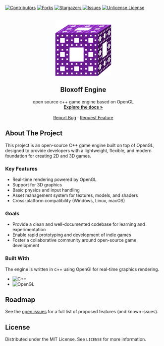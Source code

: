 [![Contributors][contributors-shield]][contributors-url]
[![Forks][forks-shield]][forks-url]
[![Stargazers][stars-shield]][stars-url]
[![Issues][issues-shield]][issues-url]
[![Unlicense License][license-shield]][license-url]
<!-- [![Codecov][codecov-shield]][actions-url]
[![Tests][tests-shield]][actions-url] -->



<!-- PROJECT LOGO -->
<br />
<div align="center">
  <a href="https://github.com/kretoffer/bloxoff-engine">
    <img src="./docs/logo.svg" alt="Logo" width="180" height="180">
  </a>

  <h2 align="center">Bloxoff Engine</h2>

  <p align="center">
    open source c++ game engine based on OpenGL
    <br />
    <a href="https://github.com/kretoffer/bloxoff-engine/tree/main/docs"><strong>Explore the docs »</strong></a>
    <br />
    <br />
    <a href="https://github.com/kretoffer/bloxoff-engine/issues/new?labels=bug&template=BUG-REPORT.yml">Report Bug</a>
    &middot;
    <a href="https://github.com/kretoffer/bloxoff-engine/issues/new?labels=enhancement&template=FEATURE-REQUEST.yml">Request Feature</a>
  </p>
</div>


<!-- ABOUT THE PROJECT -->
## About The Project
This project is an open-source C++ game engine built on top of OpenGL, designed to provide developers with a lightweight, flexible, and modern foundation for creating 2D and 3D games.

### Key Features
<!-- * Modular architecture for easy customization and extension -->
* Real-time rendering powered by OpenGL
* Support for <!--both 2D and -->3D graphics 
* Basic physics and input handling
* Asset management system for textures, models, and shaders
* Cross-platform compatibility (Windows, Linux, macOS)

### Goals
* Provide a clean and well-documented codebase for learning and experimentation
* Enable rapid prototyping and development of indie games
* Foster a collaborative community around open-source game development

<!-- ### Demo
![Demo](./docs/images/demo.png) -->

### Built With
The engine is written in c++ using OpenGl for real-time graphics rendering.

* ![C++](https://img.shields.io/badge/c%2B%2B-%20?style=for-the-badge&logo=cplusplus&logoColor=white&color=%2300599C)
* ![OpenGL](https://img.shields.io/badge/opengl-%20?style=for-the-badge&logo=opengl&logoColor=white&color=%235586A4)


<!-- ROADMAP -->
## Roadmap

See the [open issues](https://github.com/kretoffer/AI-phrase-classifier/issues) for a full list of proposed features (and known issues).


<!-- LICENSE -->
## License

Distributed under the MIT License. See `LICENSE` for more information.


<!-- MARKDOWN LINKS & IMAGES -->
<!-- https://www.markdownguide.org/basic-syntax/#reference-style-links -->
[contributors-shield]: https://img.shields.io/github/contributors/kretoffer/bloxoff-engine
[contributors-url]: https://github.com/kretoffer/bloxoff-engine/graphs/contributors
[forks-shield]: https://img.shields.io/github/forks/kretoffer/bloxoff-engine.svg?style=flat
[forks-url]: https://github.com/kretoffer/bloxoff-engine/network/members
[stars-shield]: https://img.shields.io/github/stars/kretoffer/bloxoff-engine.svg?style=flat
[stars-url]: https://github.com/kretoffer/bloxoff-engine/stargazers
[issues-shield]: https://img.shields.io/github/issues/kretoffer/bloxoff-engine.svg?style=flat
[issues-url]: https://github.com/kretoffer/bloxoff-engine/issues
[license-shield]: https://img.shields.io/github/license/kretoffer/bloxoff-engine.svg?style=flat
[license-url]: https://github.com/kretoffer/bloxoff-engine/blob/master/LICENSE
[codecov-shield]: https://codecov.io/gh/kretoffer/bloxoff-engine/branch/main/graph/badge.svg
[actions-url]: https://github.com/kretoffer/bloxoff-engine/actions
[tests-shield]: https://github.com/kretoffer/bloxoff-engine/workflows/main/badge.svg
